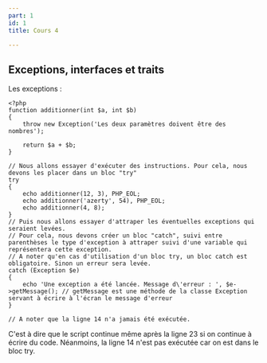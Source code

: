 ```yaml
---
part: 1
id: 1
title: Cours 4

---
```

## Exceptions, interfaces et traits

Les exceptions :

    <?php
    function additionner(int $a, int $b)
    {
        throw new Exception('Les deux paramètres doivent être des nombres');
     
        return $a + $b;
    }
     
    // Nous allons essayer d'exécuter des instructions. Pour cela, nous devons les placer dans un bloc "try"
    try
    {
        echo additionner(12, 3), PHP_EOL;
        echo additionner('azerty', 54), PHP_EOL;
        echo additionner(4, 8);
    }
    // Puis nous allons essayer d'attraper les éventuelles exceptions qui seraient levées.
    // Pour cela, nous devons créer un bloc "catch", suivi entre parenthèses le type d'exception à attraper suivi d'une variable qui représentera cette exception.
    // A noter qu'en cas d'utilisation d'un bloc try, un bloc catch est obligatoire. Sinon un erreur sera levée.
    catch (Exception $e)
    {
        echo 'Une exception a été lancée. Message d\'erreur : ', $e->getMessage(); // getMessage est une méthode de la classe Exception servant à écrire à l'écran le message d'erreur
    }
     
    // A noter que la ligne 14 n'a jamais été exécutée.

C'est à dire que le script continue même après la ligne 23 si on continue à écrire du code. Néanmoins, la ligne 14 n'est pas exécutée car on est dans le bloc try.